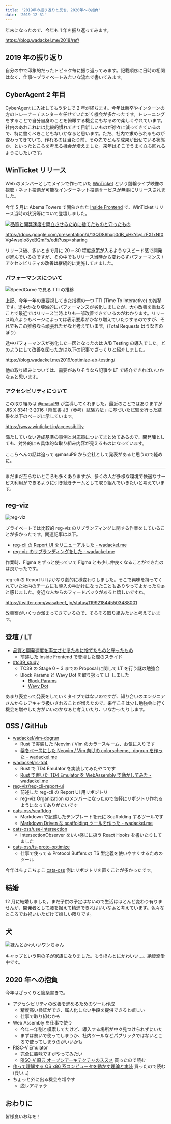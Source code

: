```yaml
---
title: '2019年の振り返りと反省、2020年への抱負'
date: '2019-12-31'
---
```


年末になったので、今年も 1 年を振り返ってみます。

https://blog.wadackel.me/2018/ref/

## 2019 年の振り返り

自分の中で印象的だったトピック毎に振り返ってみます。記載順序に日時の相関はなく、仕事〜プライベートみたいな流れで書いてみます。

## CyberAgent 2 年目

CyberAgent に入社してもう少しで 2 年が経ちます。今年は新卒やインターンの方のトレーナー / メンターを任せていただく機会が多かったです。トレーニングをすることで自分自身のことを俯瞰する機会にもなるので楽しくやれています。社内のあれこれには比較的慣れてきて目新しいものが徐々に減ってきているので、特に書くべきこともないかなぁと思います。ただ、社内で求められるものが変わってきていて、作れるのは当たり前、その先でどんな成果が出せている状態か、といったところを考える機会が増えました。来年はそこでうまく立ち回れるようにしたいです。

## WinTicket リリース

Web のメンバーとしてメインで作っていた [WinTicket](https://www.winticket.jp/) という競輪ライブ映像の視聴・ネット投票が可能なインターネット投票サービスが無事にリリースされました。

今年 5 月に Abema Towers で開催された [Inside Frontend](https://inside-frontend.com) で、WinTicket リリース当時の状況等について登壇しました。

[![品質と開発速度を両立させるために捨てたものと守ったもの](winticket-slide.jpg)](https://docs.google.com/presentation/d/13QD86hxp0dB_xHkYcyLrFX1xNt0Vg4wsqIo8yeBQmFs/edit?usp=sharing)

https://docs.google.com/presentation/d/13QD86hxp0dB_xHkYcyLrFX1xNt0Vg4wsqIo8yeBQmFs/edit?usp=sharing

リリース後、多いときで月に 20 ~ 30 程度施策が入るようなスピード感で開発が進んでいるのですが、その中でもリリース当時から変わらずパフォーマンス / アクセシビリティの改善は継続的に実施してきました。

### パフォーマンスについて

![SpeedCurve で見る TTI の推移](winticket-perf.jpg)

上記、今年一年の重要視してきた指標の一つ TTI (Time To Interactive) の推移です。途中かなり壊滅的にパフォーマンスが劣化しましたが、大小改善を重ねることで最近ではリリース当時よりも一部改善できているのがわかります。リリース時点よりもページによっては表示要素がかなり増えていたりするのですが、それでもこの推移なら頑張れたかなと考えています。(Total Requests はうなぎのぼり)

途中パフォーマンスが劣化した一因となったのは A/B Testing の導入でした。どのようにして改善を図ったかは以下の記事でざっくりと紹介しました。

https://blog.wadackel.me/2019/optimize-ab-testing/

他の取り組みについては、需要がありそうなら記事や LT で紹介できればいいかなぁと思います。

### アクセシビリティについて

この取り組みは [@masuP9](https://twitter.com/masuP9) が主導してくれました。最近のことではありますが JIS X 8341-3:2016「附属書 JB（参考）試験方法」に基づいた試験を行った結果を以下のページに示しています。

https://www.winticket.jp/accessibility

満たしていない達成基準の事例と対応策についてまとめてあるので、開発陣としても、対外的にも具体的な取り組み内容が見えるものになっています。

ここらへんの話は追って @masuP9 から会社として発表があると思うので軽めに。

---

まだまだ至らないところも多くありますが、多くの人が多様な環境で快適なサービス利用ができるように引き続きチームとして取り組んでいきたいと考えています。

## reg-viz

![reg-viz](reg-viz.png)

プライベートでは比較的 reg-viz のリブランディングに関する作業をしていることが多かったです。関連記事は以下。

- [reg-cli の Report UI をリニューアルした - wadackel.me](https://blog.wadackel.me/2019/reg-suit-report-ui/)
- [reg-viz のリブランディングをした - wadackel.me](https://blog.wadackel.me/2019/reg-viz-rebranding/)

作業時、Figma をずっと使っていて Figma とも少し仲良くなることができたのは良かったです。

reg-cli の Report UI はかなり劇的に様変わりしました。そこで興味を持ってくれていた社内のチームにも導入の手助けになったこともありやってよかったなぁと感じました。身近な人からのフィードバックがあると嬉しいですね。

https://twitter.com/wasabeef_jp/status/1199218445503488001

改善案がいくつか溜まってきているので、そろそろ取り組みたいと考えています。

## 登壇 / LT

- [品質と開発速度を両立させるために捨てたものと守ったもの](https://docs.google.com/presentation/d/13QD86hxp0dB_xHkYcyLrFX1xNt0Vg4wsqIo8yeBQmFs/edit?usp=sharing)
  - 前述した Inside Frontend で登壇した際のスライド
- [#tc39_study](https://web-study.connpass.com/event/147538/)
  - TC39 の Stage 0 ~ 3 までの Proposal に関して LT を行う謎の勉強会
  - Block Params と Wavy Dot を取り扱って LT しました
    - [Block Params](https://wadackel.github.io/tc39_study_201910/block-params/)
    - [Wavy Dot](https://wadackel.github.io/tc39_study_201910/wavy-dot/)

あまり表立って発表をしていくタイプではないのですが、知り合いのエンジニアさんからレアキャラ扱いされることが増えたので、来年こそは少し勉強会に行く機会を増やした方がいいのかなぁと考えいたり、いなかったりします。

## OSS / GitHub

- [wadackel/vim-dogrun](https://github.com/wadackel/vim-dogrun)
  - Rust で実装した Neovim / Vim のカラースキーム、お気に入りです
  - [紫をベースにした Neovim / Vim 向けの colorscheme、dogrun を作った - wadackel.me](https://blog.wadackel.me/2019/vim-dogrun/)
- [wadackel/rs-td4](https://github.com/wadackel/rs-td4)
  - Rust で TD4 Emulator を実装してみたやつです
  - [Rust で書いた TD4 Emulator を WebAssembly で動かしてみた - wadackel.me](https://blog.wadackel.me/2019/rust-td4/)
- [reg-viz/reg-cli-report-ui](https://github.com/reg-viz/reg-cli-report-ui)
  - 前述した reg-cli の Report UI 用リポジトリ
  - reg-viz Organization のメンバーになったので気軽にリポジトリ作れるようになってありがたいです
- [cats-oss/scaffdog](https://github.com/cats-oss/scaffdog)
  - Markdown で記述したテンプレートを元に Scaffolding するツールです
  - [Markdown Driven な scaffolding ツールを作った - wadackel.me](https://blog.wadackel.me/2019/scaffdog/)
- [cats-oss/use-intersection](https://github.com/cats-oss/use-intersection)
  - IntersectionObserver をいい感じに扱う React Hooks を書いたりしてました
- [cats-oss/ts-proto-optimize](https://github.com/cats-oss/ts-proto-optimize)
  - 仕事で使ってる Protocol Buffers の TS 型定義を使いやすくするためのツール

今年はちょこちょこ [cats-oss](https://github.com/cats-oss) 側にリポジトリを置くことが多かったです。

## 結婚

12 月に結婚しました。まだ子供の予定はないので生活はほとんど変わり有りませんが、開発者として腰を据えて精進できればいいなぁと考えています。色々なところでお祝いいただけて嬉しい限りです。

## 犬

![ほんとかわいいワンちゃん](cap.jpg)

キャップという男の子が家族になりました。もうほんとにかわいい...。絶賛溺愛中です。

## 2020 年への抱負

今年はざっくりと箇条書きで。

- アクセシビリティの改善を進めるためのツール作成
  - 精度高い検証ができ、属人化しない手段を提供できると嬉しい
  - 仕事で取り組むかも
- Web Assembly を仕事で使う
  - 今年一年割と模索してたけど、導入する場所が中々見つけられずにいた
  - まずは勢いで使ってしまうか、社内ツールなどパブリックではないところで使ってしまうのがいいかも
- RISC-V Emulator
  - 完全に趣味ですがやってみたい
  - [RISC-V 原典 オープンアーキテクチャのススメ](https://www.amazon.co.jp/RISC-V%E5%8E%9F%E5%85%B8-%E3%82%AA%E3%83%BC%E3%83%97%E3%83%B3%E3%82%A2%E3%83%BC%E3%82%AD%E3%83%86%E3%82%AF%E3%83%81%E3%83%A3%E3%81%AE%E3%82%B9%E3%82%B9%E3%83%A1-%E3%83%87%E3%82%A4%E3%83%93%E3%83%83%E3%83%89%E3%83%BB%E3%83%91%E3%82%BF%E3%83%BC%E3%82%BD%E3%83%B3/dp/4822292819) 買ったので読む
- [作って理解する OS x86 系コンピュータを動かす理論と実装](https://www.amazon.co.jp/%E4%BD%9C%E3%81%A3%E3%81%A6%E7%90%86%E8%A7%A3%E3%81%99%E3%82%8BOS-x86%E7%B3%BB%E3%82%B3%E3%83%B3%E3%83%94%E3%83%A5%E3%83%BC%E3%82%BF%E3%82%92%E5%8B%95%E3%81%8B%E3%81%99%E7%90%86%E8%AB%96%E3%81%A8%E5%AE%9F%E8%A3%85-%E6%9E%97-%E9%AB%98%E5%8B%B2/dp/429710847X/ref=asc_df_429710847X/?tag=jpgo-22&linkCode=df0&hvadid=342438969336&hvpos=1o1&hvnetw=g&hvrand=4177352930308966266&hvpone=&hvptwo=&hvqmt=&hvdev=c&hvdvcmdl=&hvlocint=&hvlocphy=1009308&hvtargid=pla-822246098107&psc=1&th=1&psc=1) 買ったので読む (長い...)
- ちょっと外に出る機会を増やす
  - 脱レアキャラ

## おわりに

皆様良いお年を！
